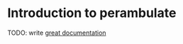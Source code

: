# Introduction to perambulate

TODO: write [great documentation](http://jacobian.org/writing/what-to-write/)
